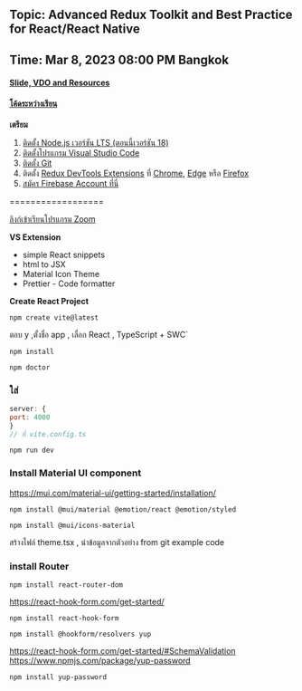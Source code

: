 ## Topic: Advanced Redux Toolkit and Best Practice for React/React Native
## Time: Mar 8, 2023 08:00 PM Bangkok
#### [Slide, VDO and Resources](http://bit.ly/41S2417)
#### [โค้ดระหว่างเรียน](https://gitlab.com/codingthailand/advanced-redux-app)

**เตรียม**
1. [ติดตั้ง Node.js เวอร์ชัน LTS (ตอนนี้เวอร์ชัน 18)](https://nodejs.org/dist/v18.14.0/node-v18.14.0-x64.msi)
2. [ติดตั้งโปรแกรม Visual Studio Code](https://code.visualstudio.com/)
3. [ติดตั้ง Git](https://git-scm.com/download/win)
4. ติดตั้ง [Redux DevTools Extensions](https://github.com/reduxjs/redux-devtools) ที่ [Chrome](https://chrome.google.com/webstore/detail/redux-devtools/lmhkpmbekcpmknklioeibfkpmmfibljd), [Edge](https://microsoftedge.microsoft.com/addons/detail/redux-devtools/nnkgneoiohoecpdiaponcejilbhhikei) หรือ [Firefox](https://addons.mozilla.org/en-US/firefox/addon/reduxdevtools/)
5. [สมัคร Firebase Account ที่นี่](https://firebase.google.com/)

==================

[ลิงก์เข้าเรียนโปรแกรม Zoom](https://us06web.zoom.us/j/84738878611?pwd=TjRGSzl0d3FMb09qb1hnd2ZnR0xyUT09)

**VS Extension**
- simple React snippets
- html to JSX
- Material Icon Theme
- Prettier - Code formatter

**Create React Project**
```
npm create vite@latest
```
ตอบ y ,ตั้งชื่อ app , เลื่อก React , TypeScript + SWC`
```
npm install
```
```
npm doctor
```
### ใส่
```js
server: {
port: 4000
}  
// ที่ vite.config.ts
```
```
npm run dev
```
### Install Material UI component

https://mui.com/material-ui/getting-started/installation/
```
npm install @mui/material @emotion/react @emotion/styled
```
```
npm install @mui/icons-material
```

สร้างไฟล์ theme.tsx , นำข้อมูลจากตัวอย่าง from git example code

### install Router
```
npm install react-router-dom
```
https://react-hook-form.com/get-started/
```
npm install react-hook-form
```
```
npm install @hookform/resolvers yup
```

https://react-hook-form.com/get-started/#SchemaValidation
https://www.npmjs.com/package/yup-password
```
npm install yup-password
```
